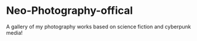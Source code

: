 # Neo-Photography-offical
A gallery of my photography works based on science fiction and cyberpunk media!
